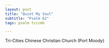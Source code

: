 ```yaml
---
layout: post
title: "Quiet My Soul"
subtitle: "Psalm 62"
tags: psalm tcccmb

---
```

Tri-Cities Chinese Christian Church (Port Moody)
